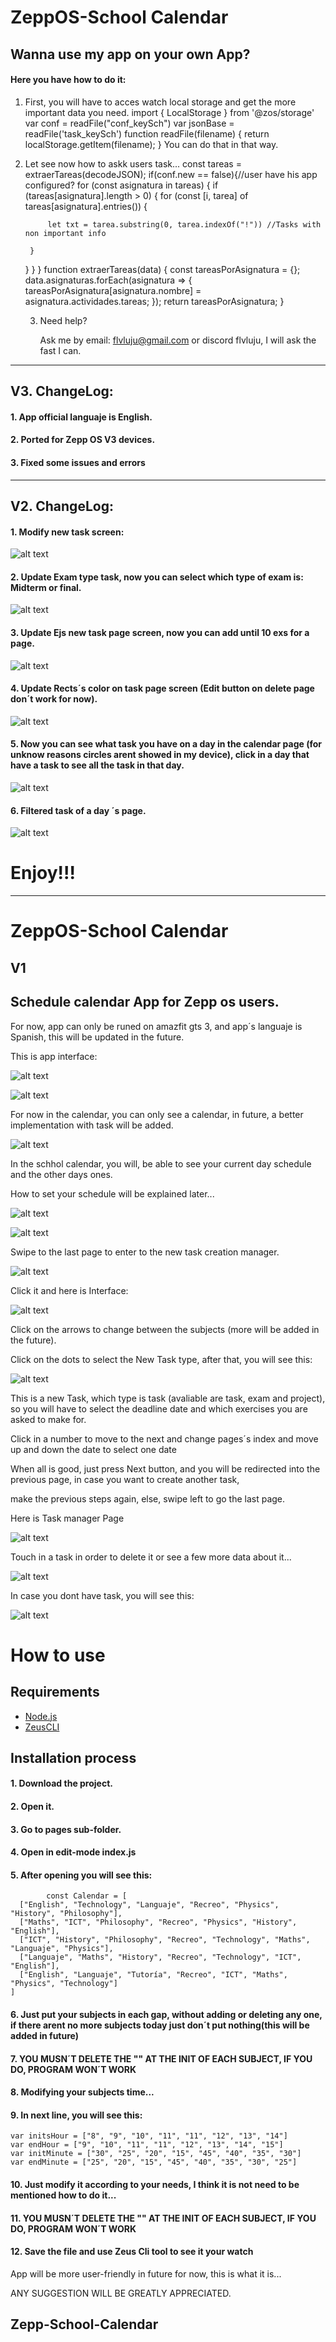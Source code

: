 # ZeppOS-School Calendar
## Wanna use my app on your own App?

#### Here you have how to do it:

1. First, you will have to acces watch local storage and get the more important data you need.
   import { LocalStorage } from '@zos/storage'
   var conf = readFile("conf_keySch")
   var jsonBase = readFile('task_keySch')
   function readFile(filename) {
      return localStorage.getItem(filename);
   }
  You can do that in that way.
2. Let see now how to askk users task...
   const tareas = extraerTareas(decodeJSON);
   if(conf.new == false){//user have his app configured?
   for (const asignatura in tareas) {
    if (tareas[asignatura].length > 0) {
        for (const [i, tarea] of tareas[asignatura].entries()) {

            let txt = tarea.substring(0, tarea.indexOf("!")) //Tasks with non important info

        }
    }
}
   }
    function extraerTareas(data) {
      const tareasPorAsignatura = {};
      data.asignaturas.forEach(asignatura => {
        tareasPorAsignatura[asignatura.nombre] = asignatura.actividades.tareas;
      });
      return tareasPorAsignatura;
    }

   3. Need help?
  
      Ask me by email: flvluju@gmail.com or discord flvluju, I will ask the fast I can.

--------------------------------------------------------------------------------------------------------------------------

## V3. ChangeLog:

#### 1. App official languaje is English.

#### 2. Ported for Zepp OS V3 devices.

#### 3. Fixed some issues and errors

--------------------------------------------------------------------------------------------------------------------------

## V2. ChangeLog:

#### 1. Modify new task screen:

![alt text](assets/image-13.png)

#### 2. Update Exam type task, now you can select which type of exam is: Midterm or final.

![alt text](assets/image-14.png)

#### 3. Update Ejs new task page screen, now you can add until 10 exs for a page.

![alt text](assets/image-15.png)

#### 4. Update Rects´s color on task page screen (Edit button on delete page don´t work for now).

![alt text](assets/image-16.png)

#### 5. Now you can see what task you have on a day in the calendar page (for unknow reasons circles arent showed in my device), click in a day that have a task to see all the task in that day.

![alt text](assets/image-17.png)

#### 6. Filtered task of a day ´s page.

![alt text](assets/image-18.png)


# Enjoy!!!
--------------------------------------------------------------------------------------------------------------------------


# ZeppOS-School Calendar

## V1

## Schedule calendar App for Zepp os users.

For now, app can only be runed on amazfit gts 3, and app´s languaje is Spanish, this will be updated in the future.

This is app interface:

![alt text](assets/image-2.png)

![alt text](assets/image-6.png)

For now in the calendar, you can only see a calendar, in future, a better implementation with task will be added.

![alt text](assets/image-3.png)

In the schhol calendar, you will, be able to see your current day schedule and the other days ones.

How to set your schedule will be explained later...

![alt text](assets/image-5.png)

![alt text](assets/image-4.png)

Swipe to the last page to enter to the new task creation manager.

![alt text](assets/image-7.png)

Click it and here is Interface:

![alt text](assets/image-8.png)

Click on the arrows to change between the subjects (more will be added in the future).

Click on the dots to select the New Task type, after that, you will see this:

![alt text](assets/image-9.png)

This is a new Task, which type is task (avaliable are task, exam and project), so you will have to select the deadline date and which exercises you are asked to make for.

Click in a number to move to the next and change pages´s index and move up and down the date to select one date

When all is good, just press Next button, and you will be redirected into the previous page, in case you want to create another task,

make the previous steps again, else, swipe left to go the last page.

Here is Task manager Page

![alt text](assets/image-10.png)

Touch in a task in order to delete it or see a few more data about it...

![alt text](assets/image-11.png)

In case you dont have task, you will see this:

![alt text](assets/image-12.png)



# How to use

## Requirements

* [Node.js](https://youtu.be/MrJkkG-yt7A?t=23)
* [ZeusCLI](https://docs.zepp.com/docs/guides/tools/cli/#installing-the-zeus-cli)

## Installation process

#### 1. Download the project.

#### 2. Open it.

#### 3. Go to pages sub-folder.

#### 4. Open in edit-mode index.js

#### 5. After opening you will see this:

            const Calendar = [
      ["English", "Technology", "Languaje", "Recreo", "Physics", "History", "Philosophy"],
      ["Maths", "ICT", "Philosophy", "Recreo", "Physics", "History", "English"],
      ["ICT", "History", "Philosophy", "Recreo", "Technology", "Maths", "Languaje", "Physics"],
      ["Languaje", "Maths", "History", "Recreo", "Technology", "ICT", "English"],
      ["English", "Languaje", "Tutoría", "Recreo", "ICT", "Maths", "Physics", "Technology"]
    ]

#### 6. Just put your subjects in each gap, without adding or deleting any one, if there arent no more subjects today just don´t put nothing(this will be added in future)

#### 7. YOU MUSN´T DELETE THE "" AT THE INIT OF EACH SUBJECT, IF YOU DO, PROGRAM WON´T WORK

#### 8. Modifying your subjects time...

#### 9. In next line, you will see this:

    var initsHour = ["8", "9", "10", "11", "11", "12", "13", "14"]
    var endHour = ["9", "10", "11", "11", "12", "13", "14", "15"]
    var initMinute = ["30", "25", "20", "15", "45", "40", "35", "30"]
    var endMinute = ["25", "20", "15", "45", "40", "35", "30", "25"]

#### 10. Just modify it according to your needs, I think it is not need to be mentioned how to do it...

#### 11. YOU MUSN´T DELETE THE "" AT THE INIT OF EACH SUBJECT, IF YOU DO, PROGRAM WON´T WORK

#### 12. Save the file and use Zeus Cli tool to see it your watch

App will be more user-friendly in future for now, this is what it is...

ANY SUGGESTION WILL BE GREATLY APPRECIATED.


## Zepp-School-Calendar
